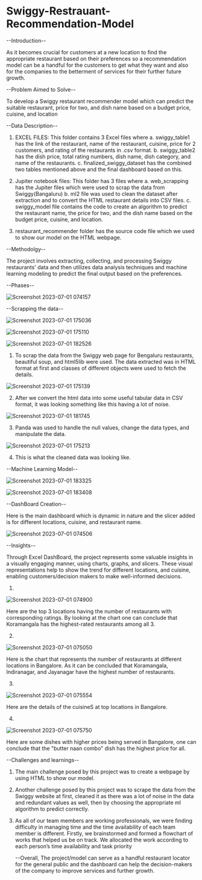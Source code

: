 # Swiggy-Restrauant-Recommendation-Model

--Introduction--

As it becomes crucial for customers at a new location to find the appropriate restaurant based on their preferences so a recommendation model can be a handful for the customers to get what they want and also for the companies to the betterment of services for their further future growth.

--Problem Aimed to Solve--

To develop a Swiggy restaurant recommender model which can predict the suitable restaurant, price for two, and dish name based on a budget price, cuisine, and location 

--Data Description--

1. EXCEL FILES: This folder contains 3 Excel files where
a. swiggy_table1 has the link of the restaurant, name of the restaurant, cuisine, price for 2 customers, and rating of the restaurants in .csv format.
b. swiggy_table2 has the dish price, total rating numbers, dish name, dish category, and name of the restaurants.
c. finalized_swiggy_dataset has the combined two tables mentioned above and the final dashboard based on this.

2. Jupiter notebook files: This folder has 3 files where
a. web_scrapping has the Jupiter files which were used to scrap the data from Swiggy(Bangaluru)
b. ml2 file was used to clean the dataset after extraction and to convert the HTML restaurant details into CSV files.
c. swiggy_model file contains the code to create an algorithm to predict the restaurant name, the price for two, and the dish name based on the budget price, cuisine, and location.

3. restaurant_recommender folder has the source code file which we used to show our model on the HTML webpage.
 
--Methodolgy--

The project involves extracting, collecting, and processing Swiggy restaurants' data and then utilizes data analysis techniques and machine learning modeling to predict the final output based on the preferences.

--Phases--

![Screenshot 2023-07-01 074157](https://github.com/Ashish23-Karn/Swiggy-Restrauant-Recommendation-Model/assets/121361369/46949c29-50ad-47c3-a6b2-41b0dfd480a9)

--Scrapping the data--

![Screenshot 2023-07-01 175036](https://github.com/Ashish23-Karn/Swiggy-Restrauant-Recommendation-Model/assets/121361369/56bea6f7-ecaa-463f-91f7-34278f7f1161)

![Screenshot 2023-07-01 175110](https://github.com/Ashish23-Karn/Swiggy-Restrauant-Recommendation-Model/assets/121361369/b04b98f6-7401-4a80-be72-b931a52c9cf1)

![Screenshot 2023-07-01 182526](https://github.com/Ashish23-Karn/Swiggy-Restrauant-Recommendation-Model/assets/121361369/604b39ef-e077-40a5-b9b7-ba9d23673044)


1. To scrap the data from the Swiggy web page for Bengaluru restaurants, beautiful soup, and html5lib were used. The data extracted was in HTML format at first and classes of different objects were used to fetch the details.

![Screenshot 2023-07-01 175139](https://github.com/Ashish23-Karn/Swiggy-Restrauant-Recommendation-Model/assets/121361369/b6dd9b8b-7d16-4f06-a131-774c7ba51d74)

2. After we convert the html data into some useful tabular data in CSV format, it was looking something like this having a lot of noise.
   
 ![Screenshot 2023-07-01 181745](https://github.com/Ashish23-Karn/Swiggy-Restrauant-Recommendation-Model/assets/121361369/14291b6e-5dd1-4f73-ba35-b478a1d02382)

3. Panda was used to handle the null values, change the data types, and manipulate the data.
   
![Screenshot 2023-07-01 175213](https://github.com/Ashish23-Karn/Swiggy-Restrauant-Recommendation-Model/assets/121361369/b8cc3a90-6cce-4905-bf01-bf2d28bd354a)

4. This is what the cleaned data was looking like.

--Machine Learning Model--

![Screenshot 2023-07-01 183325](https://github.com/Ashish23-Karn/Swiggy-Restrauant-Recommendation-Model/assets/121361369/54f6f9db-39b6-4f0b-b09a-993f974e3807)

![Screenshot 2023-07-01 183408](https://github.com/Ashish23-Karn/Swiggy-Restrauant-Recommendation-Model/assets/121361369/18d8423a-2257-4c54-b8ca-f5abe4be36b9)


--DashBoard Creation--

Here is the main dashboard which is dynamic in nature and the slicer added is for different locations, cuisine, and restaurant name.

![Screenshot 2023-07-01 074506](https://github.com/Ashish23-Karn/Swiggy-Restrauant-Recommendation-Model/assets/121361369/34978159-7882-4108-9566-806a7c07d06d)


--Insights--

Through Excel DashBoard, the project represents some valuable insights in a visually engaging manner, using charts, graphs, and slicers. These visual representations help to show the trend for different locations, and cuisine, enabling customers/decision makers to make well-informed decisions.

1.
![Screenshot 2023-07-01 074900](https://github.com/Ashish23-Karn/Swiggy-Restrauant-Recommendation-Model/assets/121361369/94aae878-c92f-4741-9241-7b2178927e2d)

Here are the top 3 locations having the number of restaurants with corresponding ratings. By looking at the chart one can conclude that Koramangala has the highest-rated restaurants among all 3.

2.
![Screenshot 2023-07-01 075050](https://github.com/Ashish23-Karn/Swiggy-Restrauant-Recommendation-Model/assets/121361369/21bc9504-82bc-4bd5-b072-557cfa1f99a1)

Here is the chart that represents the number of restaurants at different locations in Bangalore. As it can be concluded that Koramangala, Indiranagar, and Jayanagar have the highest number of restaurants.

3.
![Screenshot 2023-07-01 075554](https://github.com/Ashish23-Karn/Swiggy-Restrauant-Recommendation-Model/assets/121361369/2149868b-322a-4f99-88c7-55542335be1b)

Here are the details of the cuisineS at top locations in Bangalore.

4.
![Screenshot 2023-07-01 075750](https://github.com/Ashish23-Karn/Swiggy-Restrauant-Recommendation-Model/assets/121361369/ea195c4f-5d4a-4458-891b-444c11ad2a7a)

Here are some dishes with higher prices being served in Bangalore, one can conclude that the "butter naan combo" dish has the highest price for all.

--Challenges and learnings--

1. The main challenge posed by this project was to create a webpage by using HTML to show our model.
2. Another challenge posed by this project was to scrape the data from the Swiggy website at first, cleaned it as there was a lot of noise in the data and redundant values as well, then by choosing the appropriate ml algorithm to predict correctly.
3. As all of our team members are working professionals, we were finding difficulty in managing time and the time availability of each team member is different. Firstly, we brainstormed and formed a flowchart of works that helped us be on track. We allocated the work according to each person’s time availability and task priority

   --Overall, The project/model can serve as a handful restaurant locator for the general public and the dashboard can help the decision-makers of the company to improve services and further growth. 
